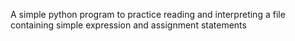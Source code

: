 A simple python program to practice reading and interpreting a file containing simple expression and assignment statements
